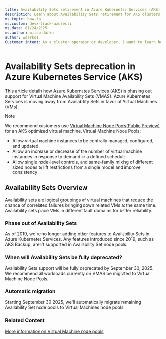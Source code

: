 ```yaml
---
title: Availability Sets retirement in Azure Kubernetes Services (AKS)
description: Learn about Availability Sets retirement for AKS clusters.
ms.topic: how-to
ms.custom: devx-track-azurecli
ms.date: 01/24/2025
ms.author: wilsondarko
author: wdarko1
Customer intent: As a cluster operator or developer, I want to learn how to enable my cluster to create node pools with multiple Virtual Machine types.
---
```


# Availability Sets deprecation in Azure Kubernetes Service (AKS)

This article details how Azure Kubernetes Services (AKS) is phasing out support for Virtual Machine Availability Sets (VMAS). 
Azure Kubernetes Services is moving away from Availability Sets in favor of Virtual Machines (VMs).

> [!NOTE]
> We recommend customers use [Virtual Machine Node Pools(Public Preview)](virtual-machines-node-pools.md) for an AKS optimized virtual machine. Virtual Machine Node Pools:
>
> - Allow virtual machine instances to be centrally managed, configured, and updated.
> - Allow an increase or decrease of the number of virtual machine instances in response to demand or a defined schedule.
> - Allow single node-level controls, and same-family mixing of different sized nodes to lift restrictions from a single model and improve consistency

## Availability Sets Overview
Availability sets are logical groupings of virtual machines that reduce the chance of correlated failures bringing down related VMs at the same time. Availability sets place VMs in different fault domains for better reliability.

### Phase out of Availability Sets
As of 2019, we're no longer adding other features to Availability Sets in Azure Kubernetes Services. Any features introduced since 2019, such as AKS Backup, aren't supported in Availability Set node pools.

### When will Availability Sets be fully deprecated?
Availability Sets support will be fully deprecated by September 30, 2025. We recommend all workloads currently on VMAS be migrated to Virtual Machine Node Pools. 

### Automatic migration
Starting September 30 2025, we'll automatically migrate remaining Availability Set node pools to Virtual Machines node pools. 

### Related Content

[More information on Virtual Machine node pools](virtual-machines-node-pools.md)
